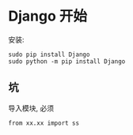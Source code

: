# Django 开始

安装: 
```
sudo pip install Django
sudo python -m pip install Django
```

## 坑

导入模块, 必须
```
from xx.xx import ss
```